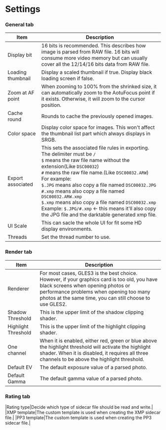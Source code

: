 # Settings 

### General tab

|Item|Description|
|----|-----------|
|Display bit|16 bits is recommended. This describes how image is parsed from RAW file. 16 bits will consume more video memory but can usually cover all the 12/14/16 bits data from RAW file.|
|Loading thumbnail|Display a scaled thumbnail if true. Display black loading screen if false.|
|Zoom at AF point|When zooming to 100% from the shrinked size, it can automatically zoom to the AotuFocus point if it exists. Otherwise, it will zoom to the cursor position.|
|Cache round|Rounds to cache the previously opened images.|
|Color space|Display color space for images. This won't affect the thumbnail list part which always displays in SRGB.|
|Export associated|This sets the associated file rules in exporting. <br> The delimiter must be `/`<br>`$` means the raw file name without the extension(Like `DSC00032`)<br>`#` means the raw file name.(Like `DSC00032.ARW`)<br>For example:<br>`$.JPG` means also copy a file named `DSC00032.JPG`<br>`#.xmp` means also copy a file named `DSC00032.ARW.xmp`<br>`$.xmp` means also copy a file named `DSC00032.xmp`<br>Example: `$.JPG/#.xmp` <- this means it'll also copy the JPG file and the darktable generated xmp file.|
|UI Scale|This can sacle the whole UI for fit some HD display environments.|
|Threads|Set the thread number to use.|

### Render tab
|Item|Description|
|----|-----------|
|Renderer|For most cases, GLES3 is the best choice. However, if your graphics card is too old, you have black screens when opening photos or performance problems when opening too many photos at the same time, you can still choose to use GLES2.|
|Shadow Threshold|This is the upper limit of the shadow clipping shader.|
|Highlight Threshold|This is the upper limit of the highlight clipping shader.|
|One channel|When it is enabled, either red, green or blue above the highlight threshold will activate the highlight shader. When it is disabled, it requires all three channels to be above the highlight threshold.|
|Default EV|The default exposure value of a parsed photo.|
|Default Gamma|The default gamma value of a parsed photo.|

### Rating tab
|Rating type|Decide which type of sidecar file should be read and write.|
|XMP template|The custom template is used when creating the XMP sidecar file.|
|PP3 template|The custom template is used when creating the PP3 sidecar file.|

